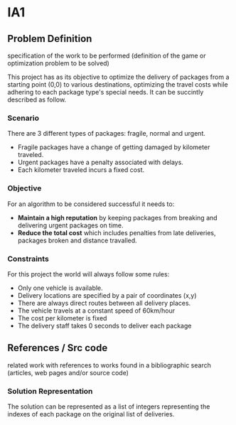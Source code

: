 # IA1

## Problem Definition
specification of the work to be performed (definition of the game or optimization problem to be solved)

This project has as its objective to optimize the delivery of packages from a starting point (0,0) to various destinations, optimizing the travel costs while adhering to each package type's special needs.
It can be succintly described as follow.

### Scenario

There are 3 different types of packages: fragile, normal and urgent.

* Fragile packages have a change of getting damaged by kilometer traveled.
* Urgent packages have a penalty associated with delays.
* Each kilometer traveled incurs a fixed cost.

### Objective

For an algorithm to be considered successful it needs to:

* **Maintain a high reputation** by keeping packages from breaking and delivering urgent packages on time.
* **Reduce the total cost** which includes penalties from late deliveries, packages broken and distance travalled.


### Constraints

For this project the world will always follow some rules:

* Only one vehicle is available.
* Delivery locations are specified by a pair of coordinates (x,y)
* There are always direct routes between all delivery places.
* The vehicle travels at a constant speed of 60km/hour
* The cost per kilometer is fixed
* The delivery staff takes 0 seconds to deliver each package
  

## References / Src code
related work with references to works found in a bibliographic search (articles, web pages and/or source code)

###  Solution Representation

The solution can be represented as a list of integers representing the indexes of each package on the original list of deliveries.

